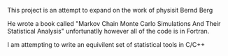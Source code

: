 This project is an attempt to expand on the work of physisit Bernd Berg

He wrote a book called "Markov Chain Monte Carlo Simulations And Their Statistical Analysis"
unfortunatlly however all of the code is in Fortran. 

I am attempting to write an equivilent set of statistical tools in C/C++
